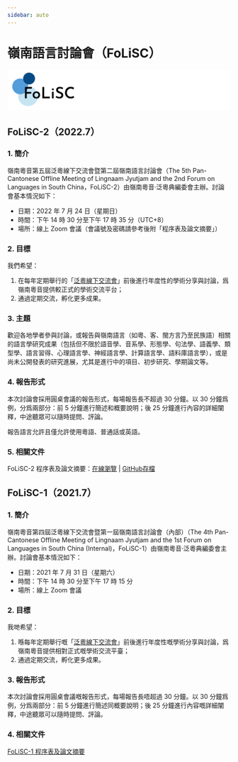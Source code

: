 ```yaml
---
sidebar: auto
---
```


# 嶺南語言討論會（FoLiSC）

![FoLiSC](./folisc_logo.png)

## FoLiSC-2（2022.7）

### 1. 簡介

嶺南粵音第五屆泛粵線下交流會暨第二屆嶺南語言討論會（The 5th Pan-Cantonese Offline Meeting of Lingnaam Jyutjam and the 2nd Forum on Languages in South China，FoLiSC-2）由嶺南粵音·泛粵典編委會主辦。討論會基本情況如下：

- 日期：2022 年 7 月 24 日（星期日）
- 時間：下午 14 時 30 分至下午 17 時 35 分（UTC+8）
- 場所：線上 Zoom 會議（會議號及密碼請參考後附「程序表及論文摘要」）

### 2. 目標

我們希望：

1. 在每年定期舉行的「[泛粵線下交流會](/pan-cantonese-offline-meeting/)」前後進行年度性的學術分享與討論，爲嶺南粵音提供較正式的學術交流平台；
2. 通過定期交流，孵化更多成果。

### 3. 主題

歡迎各地學者參與討論，或報告與嶺南語言（如粵、客、閩方言乃至民族語）相關的語言學研究成果（包括但不限於語音學、音系學、形態學、句法學、語義學、類型學、語言習得、心理語言學、神經語言學、計算語言學、語料庫語言學），或是尚未公開發表的研究進展，尤其是進行中的項目、初步研究、學期論文等。

### 4. 報告形式

本次討論會採用圓桌會議的報告形式，每場報告長不超過 30 分鐘。以 30 分鐘爲例，分爲兩部分：前 5 分鐘進行簡述和概要說明；後 25 分鐘進行內容的詳細闡釋，中途聽眾可以隨時提問、評論。

報告語言允許且僅允許使用粵語、普通話或英語。

### 5. 相關文件

FoLiSC-2 程序表及論文摘要：[在線瀏覽](https://www.kdocs.cn/l/ckkSaTmWZTCw) | [GitHub存檔](https://github.com/JyutdictEB/FoLiSC-Docs/raw/main/FoLiSC-2/FoLiSC-2_Program_and_Abstracts.pdf)

## FoLiSC-1（2021.7）

### 1. 簡介

嶺南粵音第四屆泛粵線下交流會暨第一屆嶺南語言討論會（內部）（The 4th Pan-Cantonese Offline Meeting of Lingnaam Jyutjam and the 1st Forum on Languages in South China (Internal)，FoLiSC-1）由嶺南粵音·泛粵典編委會主辦。討論會基本情況如下：

- 日期：2021 年 7 月 31 日（星期六）
- 時間：下午 14 時 30 分至下午 17 時 15 分
- 場所：線上 Zoom 會議

### 2. 目標

我哋希望：

1. 喺每年定期舉行嘅「[泛粵線下交流會](/pan-cantonese-offline-meeting/)」前後進行年度性嘅學術分享與討論，爲嶺南粵音提供相對正式嘅學術交流平臺；
2. 通過定期交流，孵化更多成果。

### 3. 報告形式

本次討論會採用圓桌會議嘅報告形式，每場報告長唔超過 30 分鐘。以 30 分鐘爲例，分爲兩部分：前 5 分鐘進行簡述同概要說明；後 25 分鐘進行內容嘅詳細闡釋，中途聽眾可以隨時提問、評論。

### 4. 相關文件

[FoLiSC-1 程序表及論文摘要](https://github.com/JyutdictEB/FoLiSC-Docs/raw/main/FoLiSC-1/FoLiSC-1_Program_and_Abstracts.pdf)
